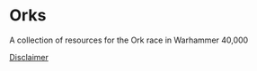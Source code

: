 # Orks
A collection of resources for the Ork race in Warhammer 40,000

[Disclaimer](https://github.com/Ordo-Xenos/Legal)
